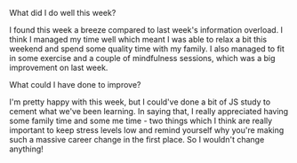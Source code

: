 What did I do well this week?

I found this week a breeze compared to last week's information overload. I think I managed my time well which meant I was able to relax a bit this weekend and spend some quality time with my family. I also managed to fit in some exercise and a couple of mindfulness sessions, which was a big improvement on last week.

What could I have done to improve?

I'm pretty happy with this week, but I could've done a bit of JS study to cement what we've been learning. In saying that, I really appreciated having some family time and some me time - two things which I think are really important to keep stress levels low and remind yourself why you're making such a massive career change in the first place. So I wouldn't change anything!
